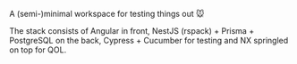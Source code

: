 A (semi-)minimal workspace for testing things out 🐭

The stack consists of Angular in front, NestJS (rspack) + Prisma + PostgreSQL on the back, Cypress + Cucumber for testing and NX springled on top for QOL.
